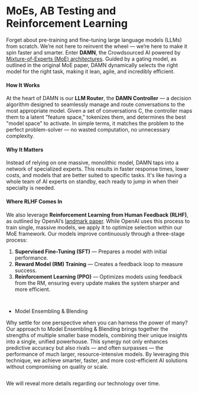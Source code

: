 # MoEs, AB Testing and Reinforcement Learning

Forget about pre-training and fine-tuning large language models (LLMs) from scratch. We’re not here to reinvent the wheel — we’re here to make it spin faster and smarter. Enter **DAMN**, the Crowdsourced AI powered by [Mixture-of-Experts (MoE) architectures](https://arxiv.org/pdf/1701.06538). Guided by a gating model, as outlined in the original MoE paper, DAMN dynamically selects the right model for the right task, making it lean, agile, and incredibly efficient.

#### **How It Works**

At the heart of DAMN is our **LLM Router**, the **DAMN Controller** — a decision algorithm designed to seamlessly manage and route conversations to the most appropriate model. Given a set of conversations C, the controller maps them to a latent "feature space," tokenizes them, and determines the best "model space" to activate. In simple terms, it matches the problem to the perfect problem-solver — no wasted computation, no unnecessary complexity.

#### **Why It Matters**

Instead of relying on one massive, monolithic model, DAMN taps into a network of specialized experts. This results in faster response times, lower costs, and models that are better suited to specific tasks. It's like having a whole team of AI experts on standby, each ready to jump in when their specialty is needed.

#### **Where RLHF Comes In**

We also leverage **Reinforcement Learning from Human Feedback (RLHF)**, as outlined by OpenAI’s [landmark paper](https://arxiv.org/pdf/2203.02155). While OpenAI uses this process to train single, massive models, we apply it to optimize selection within our MoE framework. Our models improve continuously through a three-stage process:

1. **Supervised Fine-Tuning (SFT)** — Prepares a model with initial performance.
2. **Reward Model (RM) Training** — Creates a feedback loop to measure success.
3. **Reinforcement Learning (PPO)** — Optimizes models using feedback from the RM, ensuring every update makes the system sharper and more efficient.

<figure><img src="../.gitbook/assets/Screenshot 2024-12-07 at 9.56.45 PM (1).png" alt=""><figcaption></figcaption></figure>

<figure><img src="../.gitbook/assets/998080_5aee7dcfc0814f019ba36b79e0ab19c3~mv2.webp" alt=""><figcaption></figcaption></figure>

- Model Ensembling & Blending

Why settle for one perspective when you can harness the power of many? Our approach to Model Ensembling & Blending brings together the strengths of multiple smaller base models, combining their unique insights into a single, unified powerhouse. This synergy not only enhances predictive accuracy but also rivals — and often surpasses — the performance of much larger, resource-intensive models. By leveraging this technique, we achieve smarter, faster, and more cost-efficient AI solutions without compromising on quality or scale.

<figure><img src="../.gitbook/assets/Screenshot 2024-12-07 at 10.02.13 PM.png" alt=""><figcaption></figcaption></figure>

We will reveal more details regarding our technology over time.
